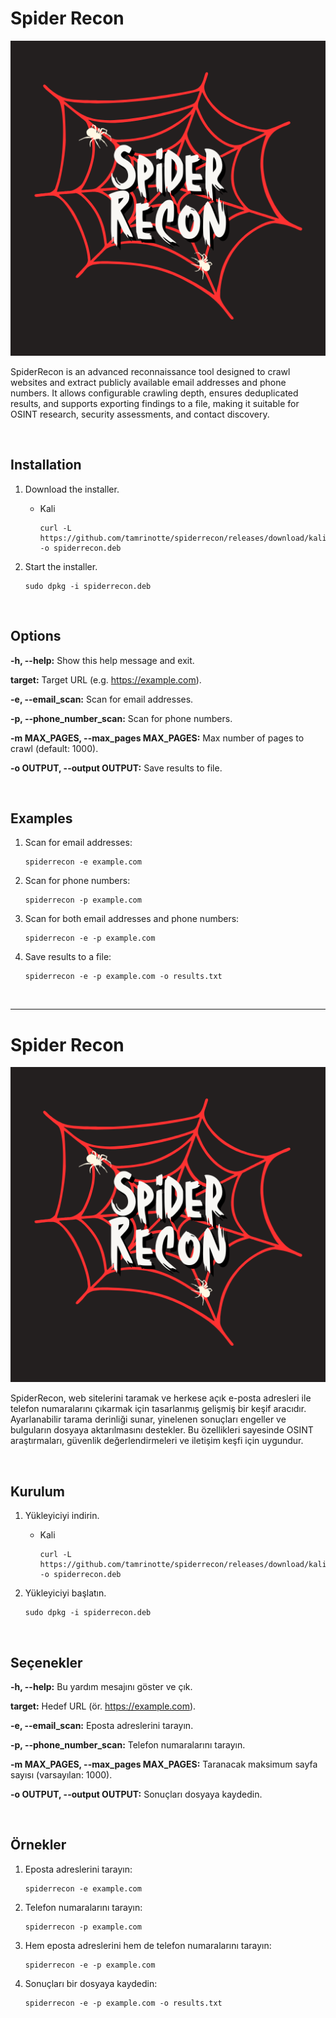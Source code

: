 # Spider Recon

![SpiderRecon](https://raw.githubusercontent.com/tamrinotte/spiderrecon/main/app_images/spiderrecon_logo.png)

SpiderRecon is an advanced reconnaissance tool designed to crawl websites and extract publicly available email addresses and phone numbers. It allows configurable crawling depth, ensures deduplicated results, and supports exporting findings to a file, making it suitable for OSINT research, security assessments, and contact discovery.

<br>

## Installation

1. Download the installer.

   * Kali

         curl -L https://github.com/tamrinotte/spiderrecon/releases/download/kali_v0.1.1/spiderrecon.deb -o spiderrecon.deb

2. Start the installer.

       sudo dpkg -i spiderrecon.deb

<br>

## Options

**-h, --help:** Show this help message and exit.

**target:** Target URL (e.g. https://example.com).

**-e, --email_scan:** Scan for email addresses.

**-p, --phone_number_scan:** Scan for phone numbers.

**-m MAX_PAGES, --max_pages MAX_PAGES:** Max number of pages to crawl (default: 1000).

**-o OUTPUT, --output OUTPUT:** Save results to file.

<br>

## Examples

1. Scan for email addresses:

       spiderrecon -e example.com

2. Scan for phone numbers:

       spiderrecon -p example.com

3. Scan for both email addresses and phone numbers:

       spiderrecon -e -p example.com

4. Save results to a file:

       spiderrecon -e -p example.com -o results.txt

<br>

---

# Spider Recon

![SpiderRecon](https://raw.githubusercontent.com/tamrinotte/spiderrecon/main/app_images/spiderrecon_logo.png)

SpiderRecon, web sitelerini taramak ve herkese açık e-posta adresleri ile telefon numaralarını çıkarmak için tasarlanmış gelişmiş bir keşif aracıdır. Ayarlanabilir tarama derinliği sunar, yinelenen sonuçları engeller ve bulguların dosyaya aktarılmasını destekler. Bu özellikleri sayesinde OSINT araştırmaları, güvenlik değerlendirmeleri ve iletişim keşfi için uygundur.

<br>

## Kurulum

1. Yükleyiciyi indirin.

   * Kali

         curl -L https://github.com/tamrinotte/spiderrecon/releases/download/kali_v0.1.1/spiderrecon.deb -o spiderrecon.deb

2. Yükleyiciyi başlatın.

       sudo dpkg -i spiderrecon.deb

<br>

## Seçenekler

**-h, --help:** Bu yardım mesajını göster ve çık.

**target:** Hedef URL (ör. https://example.com).

**-e, --email_scan:** Eposta adreslerini tarayın.

**-p, --phone_number_scan:** Telefon numaralarını tarayın.

**-m MAX_PAGES, --max_pages MAX_PAGES:** Taranacak maksimum sayfa sayısı (varsayılan: 1000).

**-o OUTPUT, --output OUTPUT:** Sonuçları dosyaya kaydedin.

<br>

## Örnekler

1. Eposta adreslerini tarayın:

       spiderrecon -e example.com

2. Telefon numaralarını tarayın:

       spiderrecon -p example.com

3. Hem eposta adreslerini hem de telefon numaralarını tarayın:

       spiderrecon -e -p example.com

4. Sonuçları bir dosyaya kaydedin:

       spiderrecon -e -p example.com -o results.txt